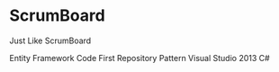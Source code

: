 # ScrumBoard
Just Like ScrumBoard

Entity Framework Code First 
Repository Pattern
Visual Studio 2013
C#
